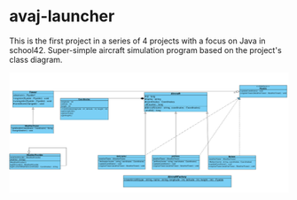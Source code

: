 # avaj-launcher

This is the first project in a series of 4 projects with a focus on Java in school42.
Super-simple aircraft simulation program based on the project's class diagram.

![diagram_uml](https://github.com/FyodorIzmalkov/avaj-launcher/blob/main/avaj_uml.png?raw=true)
